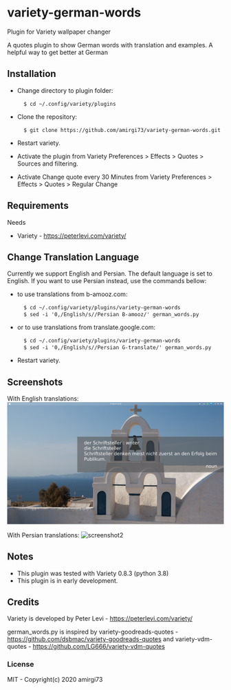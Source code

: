 # variety-german-words

Plugin for Variety wallpaper changer 

A quotes plugin to show German words with translation and examples. A helpful way to get better at German

## Installation

- Change directory to plugin folder:

        $ cd ~/.config/variety/plugins

- Clone the repository:

        $ git clone https://github.com/amirgi73/variety-german-words.git
- Restart variety.
- Activate the plugin from Variety Preferences > Effects > Quotes > Sources and filtering.
- Activate Change quote every 30 Minutes from Variety Preferences > Effects > Quotes > Regular Change
## Requirements

Needs
- Variety - https://peterlevi.com/variety/

## Change Translation Language
Currently we support English and Persian. The default language is set to English. If you want to use Persian instead, use the commands bellow:

- to use translations from b-amooz.com:

        $ cd ~/.config/variety/plugins/variety-german-words
        $ sed -i '0,/English/s//Persian B-amooz/' german_words.py
- or to use translations from translate.google.com:

        $ cd ~/.config/variety/plugins/variety-german-words
        $ sed -i '0,/English/s//Persian G-translate/' german_words.py  
 
- Restart variety.
## Screenshots
With English translations:
![screenshot1](screenshots/de_english.png?raw=true "With English translations")

With Persian translations:
![screenshot2](screenshots/de_persian.png?raw=true "With Persian translations")


## Notes

- This plugin was tested with Variety 0.8.3 (python 3.8)
- This plugin is in early development.

## Credits

Variety is developed by Peter Levi  - https://peterlevi.com/variety/

german_words.py is inspired by variety-goodreads-quotes  - https://github.com/dsbmac/variety-goodreads-quotes and variety-vdm-quotes  - https://github.com/LG666/variety-vdm-quotes


### License

MIT - Copyright(c) 2020 amirgi73

